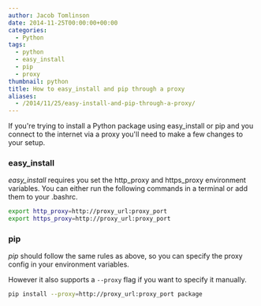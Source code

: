```yaml
---
author: Jacob Tomlinson
date: 2014-11-25T00:00:00+00:00
categories:
  - Python
tags:
  - python
  - easy_install
  - pip
  - proxy
thumbnail: python
title: How to easy_install and pip through a proxy
aliases:
  - /2014/11/25/easy-install-and-pip-through-a-proxy/
---
```



If you're trying to install a Python package using easy_install or pip and you
connect to the internet via a proxy you'll need to make a few changes to your
setup.

### easy_install

_easy_install_ requires you set the http_proxy and https_proxy environment
variables. You can either run the following commands in a terminal or add them
to your .bashrc.

```bash
export http_proxy=http://proxy_url:proxy_port
export https_proxy=http://proxy_url:proxy_port
```

### pip

_pip_ should follow the same rules as above, so you can specify the proxy config
in your environment variables.

However it also supports a `--proxy` flag if you want to specify it manually.

```bash
pip install --proxy=http://proxy_url:proxy_port package
```
